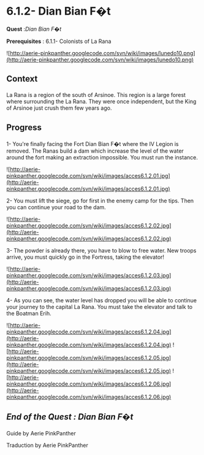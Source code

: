 # 6.1.2- Dian Bian F�t #


<p><b>Quest</b> :<em>Dian Bian F�t</em> </p>
<p><b>Prerequisites</b> : 6.1.1- Colonists of La Rana</p>

![http://aerie-pinkpanther.googlecode.com/svn/wiki/images/lunedo10.png](http://aerie-pinkpanther.googlecode.com/svn/wiki/images/lunedo10.png)

## <p><span>Context</span></p> ##

La Rana is a region of the south of Arsinoe. This region is a large forest where surrounding the La Rana. They were once independent, but the King of Arsinoe just crush them few years ago.


## <p>Progress</p> ##

1- You're finally facing the Fort Dian Bian F�t where the IV Legion is removed. The Ranas build a dam which increase the level of the water around the fort making an extraction impossible. You must run the instance.


![http://aerie-pinkpanther.googlecode.com/svn/wiki/images/acces6.1.2.01.jpg](http://aerie-pinkpanther.googlecode.com/svn/wiki/images/acces6.1.2.01.jpg)


2- You must lift the siege, go for first in the enemy camp for the tips. Then you can continue your road to the dam.


![http://aerie-pinkpanther.googlecode.com/svn/wiki/images/acces6.1.2.02.jpg](http://aerie-pinkpanther.googlecode.com/svn/wiki/images/acces6.1.2.02.jpg)

3- The powder is already there, you have to blow to free water. New troops arrive, you must quickly go in the Fortress, taking the elevator!


![http://aerie-pinkpanther.googlecode.com/svn/wiki/images/acces6.1.2.03.jpg](http://aerie-pinkpanther.googlecode.com/svn/wiki/images/acces6.1.2.03.jpg)

4- As you can see, the water level has dropped you will be able to continue your journey to the capital La Rana. You must take the elevator and talk to the Boatman Erih.


![http://aerie-pinkpanther.googlecode.com/svn/wiki/images/acces6.1.2.04.jpg](http://aerie-pinkpanther.googlecode.com/svn/wiki/images/acces6.1.2.04.jpg)
![http://aerie-pinkpanther.googlecode.com/svn/wiki/images/acces6.1.2.05.jpg](http://aerie-pinkpanther.googlecode.com/svn/wiki/images/acces6.1.2.05.jpg)
![http://aerie-pinkpanther.googlecode.com/svn/wiki/images/acces6.1.2.06.jpg](http://aerie-pinkpanther.googlecode.com/svn/wiki/images/acces6.1.2.06.jpg)


## <p><em>End of the Quest : Dian Bian F�t</em></h2>
Guide by Aerie PinkPanther

Traduction by Aerie PinkPanther
</p>